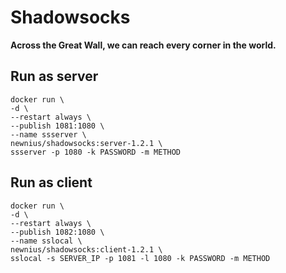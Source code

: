 # Shadowsocks

__Across the Great Wall, we can reach every corner in the world.__

## Run as server
```
docker run \
-d \
--restart always \
--publish 1081:1080 \
--name ssserver \
newnius/shadowsocks:server-1.2.1 \
ssserver -p 1080 -k PASSWORD -m METHOD
```

## Run as client
```
docker run \
-d \
--restart always \
--publish 1082:1080 \
--name sslocal \
newnius/shadowsocks:client-1.2.1 \
sslocal -s SERVER_IP -p 1081 -l 1080 -k PASSWORD -m METHOD
```
